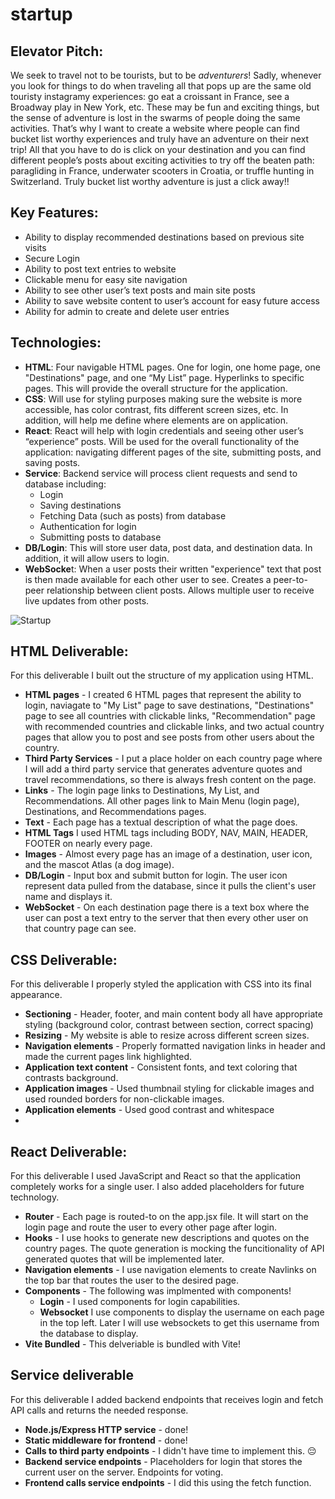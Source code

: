 # startup
## Elevator Pitch: 
We seek to travel not to be tourists, but to be *adventurers*! Sadly, whenever you look for things to do when traveling all that pops up are the same old touristy instagramy experiences: go eat a croissant in France, see a Broadway play in New York, etc. These may be fun and exciting things, but the sense of adventure is lost in the swarms of people doing the same activities. That’s why I want to create a website where people can find bucket list worthy experiences and truly have an adventure on their next trip! All that you have to do is click on your destination and you can find different people’s posts about exciting activities to try off the beaten path: paragliding in France, underwater scooters in Croatia, or truffle hunting in Switzerland. Truly bucket list worthy adventure is just a click away!!

## Key Features:
  -	Ability to display recommended destinations based on previous site visits
  -	Secure Login
  -	Ability to post text entries to website
  -	Clickable menu for easy site navigation
  -	Ability to see other user’s text posts and main site posts
  -	Ability to save website content to user’s account for easy future access
  -	Ability for admin to create and delete user entries
    
## Technologies:

- **HTML**: Four navigable HTML pages. One for login, one home page, one "Destinations" page, and one “My List” page. Hyperlinks to specific pages. This will provide the overall structure for the application.
- **CSS**: Will use for styling purposes making sure the website is more accessible, has color contrast, fits different screen sizes, etc. In addition, will help me define where elements are on application.
- **React**: React will help with login credentials and seeing other user’s “experience” posts. Will be used for the overall functionality of the application: navigating different pages of the site, submitting posts, and saving posts.
- **Service**: Backend service will process client requests and send to database including:
  - Login
  - Saving destinations
  - Fetching Data (such as posts) from database
  - Authentication for login
  - Submitting posts to database
- **DB/Login**: This will store user data, post data, and destination data. In addition, it will allow users to login.
- **WebSocke**t: When a user posts their written "experience" text that post is then made available for each other user to see. Creates a peer-to-peer relationship between client posts. Allows multiple user to receive live updates from other posts.

![Startup](https://github.com/user-attachments/assets/f757198a-728f-4376-9112-992709c54a9d)

## HTML Deliverable:

For this deliverable I built out the structure of my application using HTML.

- **HTML pages** - I created 6 HTML pages that represent the ability to login, naviagate to "My List" page to save destinations, "Destinations" page to see all countries with clickable links, "Recommendation" page with recommended countries and clickable links, and two actual country pages that allow you to post and see posts from other users about the country.
- **Third Party Services** - I put a place holder on each country page where I will add a third party service that generates adventure quotes and travel recommendations, so there is always fresh content on the page.
- **Links** - The login page links to Destinations, My List, and Recommendations. All other pages link to Main Menu (login page), Destinations, and Recommendations pages.
- **Text** - Each page has a textual description of what the page does.
- **HTML Tags** I used HTML tags including BODY, NAV, MAIN, HEADER, FOOTER on nearly every page.
- **Images** - Almost every page has an image of a destination, user icon, and the mascot Atlas (a dog image).
- **DB/Login** - Input box and submit button for login. The user icon represent data pulled from the database, since it pulls the client's user name and displays it.
- **WebSocket** - On each destination page there is a text box where the user can post a text entry to the server that then every other user on that country page can see.

## CSS Deliverable:

For this deliverable I properly styled the application with CSS into its final appearance.

 - **Sectioning** - Header, footer, and main content body all have appropriate styling (background color, contrast between section, correct spacing)
 - **Resizing** - My website is able to resize across different screen sizes.
 - **Navigation elements** - Properly formatted navigation links in header and made the current pages link highlighted.
 - **Application text content** - Consistent fonts, and text coloring that contrasts background.
 - **Application images** - Used thumbnail styling for clickable images and used rounded borders for non-clickable images.
 - **Application elements** - Used good contrast and whitespace
 - 

 ## React Deliverable:


For this deliverable I used JavaScript and React so that the application completely works for a single user. I also added placeholders for future technology.


 - **Router** - Each page is routed-to on the app.jsx file. It will start on the login page and route the user to every other page after login.
 - **Hooks** - I use hooks to generate new descriptions and quotes on the country pages. The quote generation is mocking the funcitionality of API generated quotes that will be implemented later.
 - **Navigation elements** - I use navigation elements to create Navlinks on the top bar that routes the user to the desired page.
 - **Components** - The following was implmented with components!
     - **Login** - I used components for login capabilities.
     - **Websocket** I use components to display the username on each page in the top left. Later I will use websockets to get this username from the database to display.
 - **Vite Bundled** - This delveriable is bundled with Vite!

## Service deliverable

For this deliverable I added backend endpoints that receives login and fetch API calls and returns the needed response.

- **Node.js/Express HTTP service** - done!
- **Static middleware for frontend** - done!
- **Calls to third party endpoints** - I didn't have time to implement this. 😔
- **Backend service endpoints** - Placeholders for login that stores the current user on the server. Endpoints for voting.
- **Frontend calls service endpoints** - I did this using the fetch function.
